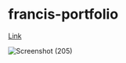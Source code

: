 # francis-portfolio

[Link](https://fbrempong.pythonanywhere.com/)

![Screenshot (205)](https://user-images.githubusercontent.com/52018183/97243778-d42b1c00-17d5-11eb-82b3-431cece272e1.png)

